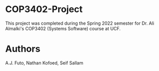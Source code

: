 # COP3402-Project
This project was completed during the Spring 2022 semester for Dr. Ali Almalki's COP3402 (Systems Software) course at UCF.

# Authors
A.J. Futo, Nathan Kofoed, Seif Sallam